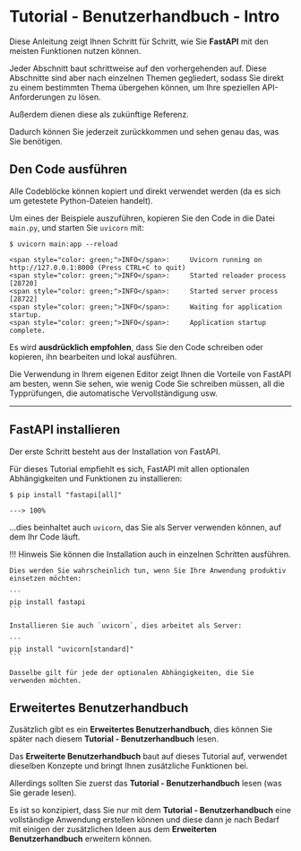 # Tutorial - Benutzerhandbuch - Intro

Diese Anleitung zeigt Ihnen Schritt für Schritt, wie Sie **FastAPI** mit den meisten Funktionen nutzen können.

Jeder Abschnitt baut schrittweise auf den vorhergehenden auf. Diese Abschnitte sind aber nach einzelnen Themen gegliedert, sodass Sie direkt zu einem bestimmten Thema übergehen können, um Ihre speziellen API-Anforderungen zu lösen.

Außerdem dienen diese als zukünftige Referenz.

Dadurch können Sie jederzeit  zurückkommen und sehen genau das, was Sie benötigen.

## Den Code ausführen

Alle Codeblöcke können kopiert und direkt verwendet werden (da es sich um getestete Python-Dateien handelt).

Um eines der Beispiele auszuführen, kopieren Sie den Code in die Datei `main.py`, und starten Sie `uvicorn` mit:

<div class="termy">

```console
$ uvicorn main:app --reload

<span style="color: green;">INFO</span>:     Uvicorn running on http://127.0.0.1:8000 (Press CTRL+C to quit)
<span style="color: green;">INFO</span>:     Started reloader process [28720]
<span style="color: green;">INFO</span>:     Started server process [28722]
<span style="color: green;">INFO</span>:     Waiting for application startup.
<span style="color: green;">INFO</span>:     Application startup complete.
```

</div>

Es wird **ausdrücklich empfohlen**, dass Sie den Code schreiben oder kopieren, ihn bearbeiten und lokal ausführen. 

Die Verwendung in Ihrem eigenen Editor zeigt Ihnen die Vorteile von FastAPI am besten, wenn Sie sehen, wie wenig Code Sie schreiben müssen, all die Typprüfungen, die automatische Vervollständigung usw.

---

## FastAPI installieren

Der erste Schritt besteht aus der Installation von FastAPI.

Für dieses Tutorial empfiehlt es sich, FastAPI mit allen optionalen Abhängigkeiten und Funktionen zu installieren:

<div class="termy">

```console
$ pip install "fastapi[all]"

---> 100%
```

</div>

...dies beinhaltet auch `uvicorn`, das Sie als Server verwenden können, auf dem Ihr Code läuft.

!!! Hinweis
    Sie können die Installation auch in einzelnen Schritten ausführen.

    Dies werden Sie wahrscheinlich tun, wenn Sie Ihre Anwendung produktiv einsetzen möchten:

    ```
    pip install fastapi
    ```
    
    Installieren Sie auch `uvicorn`, dies arbeitet als Server:

    ```
    pip install "uvicorn[standard]"
    ```

    Dasselbe gilt für jede der optionalen Abhängigkeiten, die Sie verwenden möchten.

## Erweitertes Benutzerhandbuch

Zusätzlich gibt es ein **Erweitertes Benutzerhandbuch**, dies können Sie später nach diesem **Tutorial - Benutzerhandbuch** lesen.

Das **Erweiterte Benutzerhandbuch** baut auf dieses Tutorial auf, verwendet dieselben Konzepte und bringt Ihnen zusätzliche Funktionen bei.

Allerdings sollten Sie zuerst das **Tutorial - Benutzerhandbuch** lesen (was Sie gerade lesen).

Es ist so konzipiert, dass Sie nur mit dem **Tutorial - Benutzerhandbuch** eine vollständige Anwendung erstellen können und diese dann je nach Bedarf mit einigen der zusätzlichen Ideen aus dem **Erweiterten Benutzerhandbuch** erweitern können.
